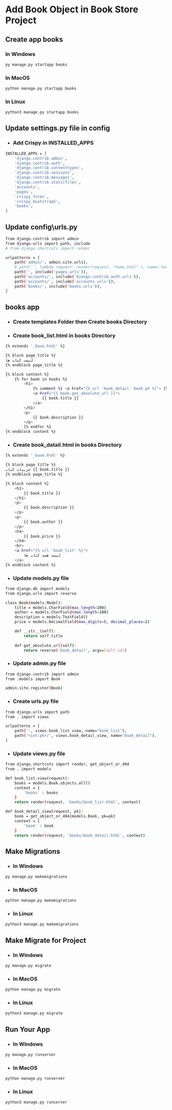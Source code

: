 # Add Book Object in Book Store Project

## Create app books
### In Windows
```bash
py manage.py startapp books
```
### In MacOS
```bash
python manage.py startapp books
```
### In Linux
```bash
python3 manage.py startapp books
```

## Update settings.py file in config
- ### Add Crispy in INSTALLED_APPS
```bash
INSTALLED_APPS = [
    'django.contrib.admin',
    'django.contrib.auth',
    'django.contrib.contenttypes',
    'django.contrib.sessions',
    'django.contrib.messages',
    'django.contrib.staticfiles',
    'accounts',
    'pages',
    'crispy_forms',
    'crispy_bootstrap5',
    'books',
]
```

## Update config\urls.py
```bash
from django.contrib import admin
from django.urls import path, include
# from django.shortcuts import render

urlpatterns = [
    path('admin/', admin.site.urls),
    # path('', lambda request: render(request, "home.html" ), name='home'),
    path('', include('pages.urls')),
    path('accounts/', include('django.contrib.auth.urls')),
    path('accounts/', include('accounts.urls')),
    path('books/', include('books.urls')),
]
```

## books app
- ### Create templates Folder then Create books Directory
- ### Create book_list.html in books Directory
```bash
{% extends '_base.html' %}

{% block page_title %}
لیست کتاب ها
{% endblock page_title %}

{% block content %}
    {% for book in books %}
        <h1>
            {% comment %} <a href="{% url 'book_detail' book.pk %}"> {% endcomment %}
            <a href="{{ book.get_absolute_url }}">
                {{ book.title }}
            </a>
        </h1>
        <p>
            {{ book.description }}
        </p>
        {% endfor %}
{% endblock content %}
```
- ### Create book_datail.html in books Directory
```bash
{% extends '_base.html' %}

{% block page_title %}
جزییات کتاب {{ book.title }}
{% endblock page_title %}

{% block content %}
    <h1>
        {{ book.title }}
    </h1>
    <p>
        {{ book.description }}
    </p>
    <p>
        {{ book.author }}
    </p>
    <h4>
        {{ book.price }}
    </h4>
    <br>
    <a href="{% url 'book_list' %}">
        لیست همه کتاب ها
    </a>
{% endblock content %}
```

- ### Update models.py file
```bash
from django.db import models
from django.urls import reverse

class Book(models.Model):
    title = models.CharField(max_length=200)
    author = models.CharField(max_length=100)
    description = models.TextField()
    price = models.DecimalField(max_digits=5, decimal_places=2)

    def __str__(self):
        return self.title
    
    def get_absolute_url(self):
        return reverse('book_detail', args=[self.id])
```

- ### Update admin.py file
```bash
from django.contrib import admin
from .models import Book

admin.site.register(Book)
```

- ### Create urls.py file
```bash
from django.urls import path
from . import views

urlpatterns = [
    path('', views.book_list_view, name="book_list"),
    path('<int:pk>/', views.book_detail_view, name="book_detail"),
]
```
- ### Update views.py file
```bash
from django.shortcuts import render, get_object_or_404
from . import models

def book_list_view(request):
    books = models.Book.objects.all()
    context = {
        'books' : books
    }
    return render(request, 'books/book_list.html', context)

def book_detail_view(request, pk):
    book = get_object_or_404(models.Book, pk=pk)
    context = {
        'book' : book
    }
    return render(request, 'books/book_detail.html', context)
```

## Make Migrations
- ### In Windows
```bash
py manage.py makemigrations
```
- ### In MacOS
```bash
python manage.py makemigrations
```
- ### In Linux
```bash
python3 manage.py makemigrations
```

## Make Migrate for Project
- ### In Windows
```bash
py manage.py migrate
```
- ### In MacOS
```bash
python manage.py migrate
```
- ### In Linux
```bash
python3 manage.py migrate
```

## Run Your App
- ### In Windows
```bash
py manage.py runserver
```
- ### In MacOS
```bash
python manage.py runserver
```
- ### In Linux
```bash
python3 manage.py runserver
```
